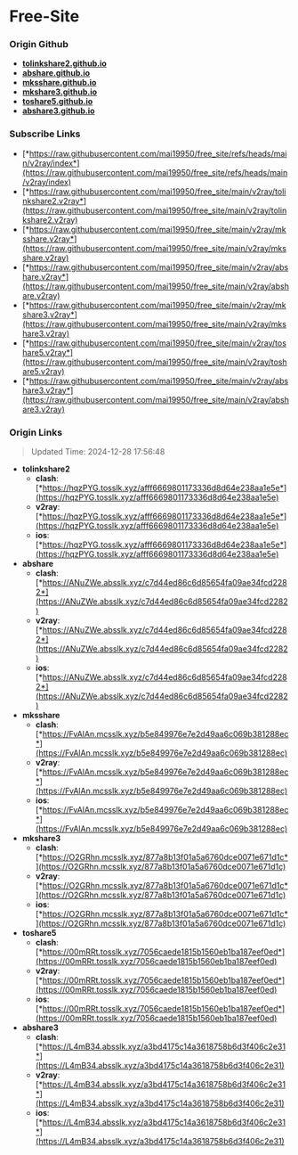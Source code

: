 # Free-Site

### Origin Github

- [**tolinkshare2.github.io**](https://github.com/tolinkshare2/tolinkshare2.github.io)
- [**abshare.github.io**](https://github.com/abshare/abshare.github.io)
- [**mksshare.github.io**](https://github.com/mksshare/mksshare.github.io)
- [**mkshare3.github.io**](https://github.com/mkshare3/mkshare3.github.io)
- [**toshare5.github.io**](https://github.com/toshare5/toshare5.github.io)
- [**abshare3.github.io**](https://github.com/abshare3/abshare3.github.io)

### Subscribe Links

- [*https://raw.githubusercontent.com/mai19950/free_site/refs/heads/main/v2ray/index*](https://raw.githubusercontent.com/mai19950/free_site/refs/heads/main/v2ray/index)
- [*https://raw.githubusercontent.com/mai19950/free_site/main/v2ray/tolinkshare2.v2ray*](https://raw.githubusercontent.com/mai19950/free_site/main/v2ray/tolinkshare2.v2ray)
- [*https://raw.githubusercontent.com/mai19950/free_site/main/v2ray/mksshare.v2ray*](https://raw.githubusercontent.com/mai19950/free_site/main/v2ray/mksshare.v2ray)
- [*https://raw.githubusercontent.com/mai19950/free_site/main/v2ray/abshare.v2ray*](https://raw.githubusercontent.com/mai19950/free_site/main/v2ray/abshare.v2ray)
- [*https://raw.githubusercontent.com/mai19950/free_site/main/v2ray/mkshare3.v2ray*](https://raw.githubusercontent.com/mai19950/free_site/main/v2ray/mkshare3.v2ray)
- [*https://raw.githubusercontent.com/mai19950/free_site/main/v2ray/toshare5.v2ray*](https://raw.githubusercontent.com/mai19950/free_site/main/v2ray/toshare5.v2ray)
- [*https://raw.githubusercontent.com/mai19950/free_site/main/v2ray/abshare3.v2ray*](https://raw.githubusercontent.com/mai19950/free_site/main/v2ray/abshare3.v2ray)

### Origin Links

> Updated Time: 2024-12-28 17:56:48

- **tolinkshare2**
  - **clash**: [*https://hqzPYG.tosslk.xyz/afff6669801173336d8d64e238aa1e5e*](https://hqzPYG.tosslk.xyz/afff6669801173336d8d64e238aa1e5e)
  - **v2ray**: [*https://hqzPYG.tosslk.xyz/afff6669801173336d8d64e238aa1e5e*](https://hqzPYG.tosslk.xyz/afff6669801173336d8d64e238aa1e5e)
  - **ios**: [*https://hqzPYG.tosslk.xyz/afff6669801173336d8d64e238aa1e5e*](https://hqzPYG.tosslk.xyz/afff6669801173336d8d64e238aa1e5e)
- **abshare**
  - **clash**: [*https://ANuZWe.absslk.xyz/c7d44ed86c6d85654fa09ae34fcd2282*](https://ANuZWe.absslk.xyz/c7d44ed86c6d85654fa09ae34fcd2282)
  - **v2ray**: [*https://ANuZWe.absslk.xyz/c7d44ed86c6d85654fa09ae34fcd2282*](https://ANuZWe.absslk.xyz/c7d44ed86c6d85654fa09ae34fcd2282)
  - **ios**: [*https://ANuZWe.absslk.xyz/c7d44ed86c6d85654fa09ae34fcd2282*](https://ANuZWe.absslk.xyz/c7d44ed86c6d85654fa09ae34fcd2282)
- **mksshare**
  - **clash**: [*https://FvAlAn.mcsslk.xyz/b5e849976e7e2d49aa6c069b381288ec*](https://FvAlAn.mcsslk.xyz/b5e849976e7e2d49aa6c069b381288ec)
  - **v2ray**: [*https://FvAlAn.mcsslk.xyz/b5e849976e7e2d49aa6c069b381288ec*](https://FvAlAn.mcsslk.xyz/b5e849976e7e2d49aa6c069b381288ec)
  - **ios**: [*https://FvAlAn.mcsslk.xyz/b5e849976e7e2d49aa6c069b381288ec*](https://FvAlAn.mcsslk.xyz/b5e849976e7e2d49aa6c069b381288ec)
- **mkshare3**
  - **clash**: [*https://O2GRhn.mcsslk.xyz/877a8b13f01a5a6760dce0071e671d1c*](https://O2GRhn.mcsslk.xyz/877a8b13f01a5a6760dce0071e671d1c)
  - **v2ray**: [*https://O2GRhn.mcsslk.xyz/877a8b13f01a5a6760dce0071e671d1c*](https://O2GRhn.mcsslk.xyz/877a8b13f01a5a6760dce0071e671d1c)
  - **ios**: [*https://O2GRhn.mcsslk.xyz/877a8b13f01a5a6760dce0071e671d1c*](https://O2GRhn.mcsslk.xyz/877a8b13f01a5a6760dce0071e671d1c)
- **toshare5**
  - **clash**: [*https://00mRRt.tosslk.xyz/7056caede1815b1560eb1ba187eef0ed*](https://00mRRt.tosslk.xyz/7056caede1815b1560eb1ba187eef0ed)
  - **v2ray**: [*https://00mRRt.tosslk.xyz/7056caede1815b1560eb1ba187eef0ed*](https://00mRRt.tosslk.xyz/7056caede1815b1560eb1ba187eef0ed)
  - **ios**: [*https://00mRRt.tosslk.xyz/7056caede1815b1560eb1ba187eef0ed*](https://00mRRt.tosslk.xyz/7056caede1815b1560eb1ba187eef0ed)
- **abshare3**
  - **clash**: [*https://L4mB34.absslk.xyz/a3bd4175c14a3618758b6d3f406c2e31*](https://L4mB34.absslk.xyz/a3bd4175c14a3618758b6d3f406c2e31)
  - **v2ray**: [*https://L4mB34.absslk.xyz/a3bd4175c14a3618758b6d3f406c2e31*](https://L4mB34.absslk.xyz/a3bd4175c14a3618758b6d3f406c2e31)
  - **ios**: [*https://L4mB34.absslk.xyz/a3bd4175c14a3618758b6d3f406c2e31*](https://L4mB34.absslk.xyz/a3bd4175c14a3618758b6d3f406c2e31)
